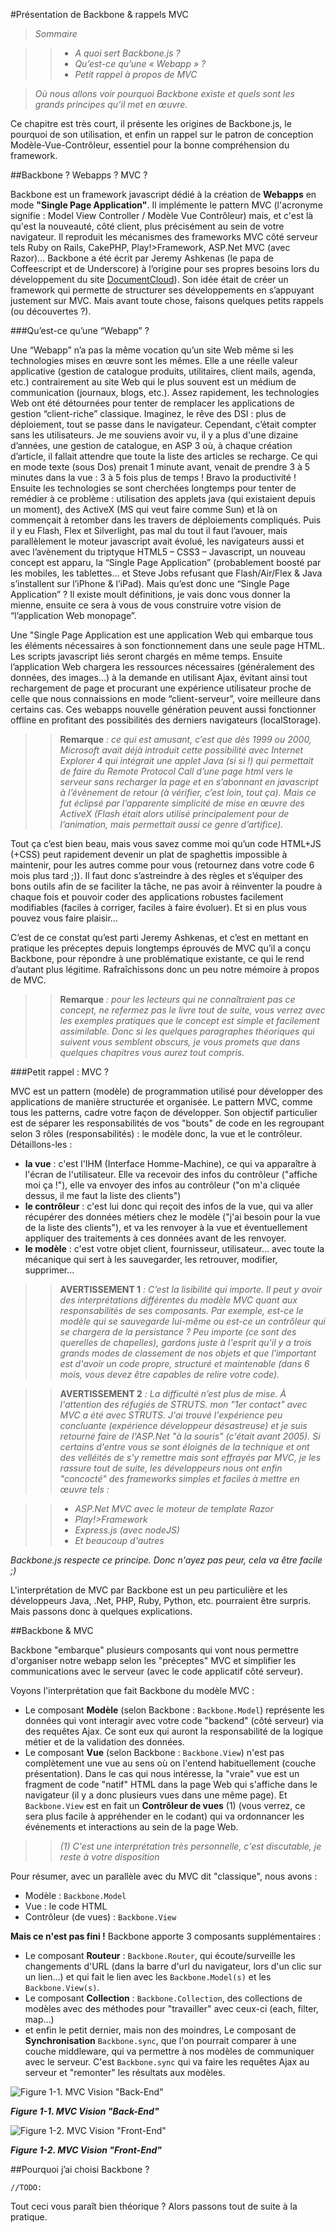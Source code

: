 #Présentation de Backbone & rappels MVC

>*Sommaire*

>>- *A quoi sert Backbone.js ?*
>>- *Qu’est-ce qu’une « Webapp » ?*
>>- *Petit rappel à propos de MVC*

>*Où nous allons voir pourquoi Backbone existe et quels sont les grands principes qu’il met en œuvre.*

Ce chapitre est très court, il présente les origines de Backbone.js, le pourquoi de son utilisation, et enfin un rappel sur le patron de conception Modèle-Vue-Contrôleur, essentiel pour la bonne compréhension du framework.

##Backbone ? Webapps ? MVC ?

Backbone est un framework javascript dédié à la création de **Webapps** en mode **"Single Page Application"**. Il implémente le pattern MVC (l'acronyme signifie : Model View Controller / Modèle Vue Contrôleur) mais, et c'est là qu'est la nouveauté, côté client, plus précisément au sein de votre navigateur. Il reproduit les mécanismes des frameworks MVC côté serveur tels Ruby on Rails, CakePHP, Play!>Framework, ASP.Net MVC (avec Razor)…
Backbone a été écrit par Jeremy Ashkenas (le papa de Coffeescript et de Underscore) à l’origine pour ses propres besoins lors du développement du site [DocumentCloud](http://www.documentcloud.org/home)). Son idée était de créer un framework qui permette de structurer ses développements en s’appuyant justement sur MVC.
Mais avant toute chose, faisons quelques petits rappels (ou découvertes ?).

###Qu’est-ce qu’une “Webapp” ?

Une “Webapp” n’a pas la même vocation qu’un site Web même si les technologies mises en œuvre sont les mêmes. Elle a une réelle valeur applicative (gestion de catalogue produits, utilitaires, client mails, agenda, etc.) contrairement au site Web qui le plus souvent est un médium de communication (journaux, blogs, etc.). Assez rapidement, les technologies Web ont été détournées pour tenter de remplacer les applications de gestion “client-riche” classique. Imaginez, le rêve des DSI : plus de déploiement, tout se passe dans le navigateur. Cependant, c’était compter sans les utilisateurs. Je me souviens avoir vu, il y a plus d'une dizaine d’années, une gestion de catalogue, en ASP 3 où, à chaque création d’article, il fallait attendre que toute la liste des articles se recharge. Ce qui en mode texte (sous Dos) prenait 1 minute avant, venait de prendre 3 à 5 minutes dans la vue : 3 à 5 fois plus de temps ! Bravo la productivité ! Ensuite les technologies se sont cherchées longtemps pour tenter de remédier à ce problème : utilisation des applets java (qui existaient depuis un moment), des ActiveX (MS qui veut faire comme Sun) et là on commençait à retomber dans les travers de déploiements compliqués. Puis il y eu Flash, Flex et Silverlight, pas mal du tout il faut l’avouer, mais parallèlement le moteur javascript avait évolué, les navigateurs aussi et avec l’avènement du triptyque HTML5 – CSS3 – Javascript, un nouveau concept est apparu, la “Single Page Application” (probablement boosté par les mobiles, les tablettes… et Steve Jobs refusant que Flash/Air/Flex & Java s’installent sur l’iPhone & l’iPad). Mais qu’est donc une “Single Page Application” ? Il existe moult définitions, je vais donc vous donner la mienne, ensuite ce sera à vous de vous construire votre vision de “l’application Web monopage”.

Une "Single Page Application est une application Web qui embarque tous les éléments nécessaires à son fonctionnement dans une seule page HTML. Les scripts javascript liés seront chargés en même temps. Ensuite l’application Web chargera les ressources nécessaires (généralement des données, des images…) à la demande en utilisant Ajax, évitant ainsi tout rechargement de page et procurant une expérience utilisateur proche de celle que nous connaissions en mode “client-serveur”, voire meilleure dans certains cas. Ces webapps nouvelle génération peuvent aussi fonctionner offline en profitant des possibilités des derniers navigateurs (localStorage).

>>**Remarque** *: ce qui est amusant, c’est que dès 1999 ou 2000, Microsoft avait déjà introduit cette possibilité avec Internet Explorer 4 qui intégrait une applet Java (si si !) qui permettait de faire du Remote Protocol Call d’une page html vers le serveur sans recharger la page et en s’abonnant en javascript à l’évènement de retour (à vérifier, c’est loin, tout ça). Mais ce fut éclipsé par l’apparente simplicité de mise en œuvre des ActiveX (Flash était alors utilisé principalement pour de l’animation, mais permettait aussi ce genre d’artifice).*

Tout ça c’est bien beau, mais vous savez comme moi qu’un code HTML+JS (+CSS) peut rapidement devenir un plat de spaghettis impossible à maintenir, pour les autres comme pour vous (retournez dans votre code 6 mois plus tard ;)). Il faut donc s’astreindre à des règles et s’équiper des bons outils afin de se faciliter la tâche, ne pas avoir à réinventer la poudre à chaque fois et pouvoir coder des applications robustes facilement modifiables (faciles à corriger, faciles à faire évoluer). Et si en plus vous pouvez vous faire plaisir…

C’est de ce constat qu’est parti Jeremy Ashkenas, et c’est en mettant en pratique les préceptes depuis longtemps éprouvés de MVC qu’il a conçu Backbone, pour répondre à une problématique existante, ce qui le rend d’autant plus légitime.
Rafraîchissons donc un peu notre mémoire à propos de MVC.

>>**Remarque** *: pour les lecteurs qui ne connaîtraient pas ce concept, ne refermez pas le livre tout de suite, vous verrez avec les exemples pratiques que le concept est simple et facilement assimilable. Donc si les quelques paragraphes théoriques qui suivent vous semblent obscurs, je vous promets que dans quelques chapitres vous aurez tout compris.*

###Petit rappel : MVC ?

MVC est un pattern (modèle) de programmation utilisé pour développer des applications de manière structurée et organisée. Le pattern MVC, comme tous les patterns, cadre votre façon de développer. Son objectif particulier est de séparer les responsabilités de vos "bouts" de code en les regroupant selon 3 rôles (responsabilités) : le modèle donc, la vue et le contrôleur. Détaillons-les :

- **la vue** : c'est l'IHM (Interface Homme-Machine), ce qui va apparaître à l'écran de l'utilisateur. Elle va recevoir des infos du contrôleur ("affiche moi ça !"), elle va envoyer des infos au contrôleur ("on m'a cliquée dessus, il me faut la liste des clients")
- **le contrôleur** : c'est lui donc qui reçoit des infos de la vue, qui va aller récupérer des données métiers chez le modèle ("j'ai besoin pour la vue de la liste des clients"), et va les renvoyer à la vue et éventuellement appliquer des traitements à ces données avant de les renvoyer.
- **le modèle** : c'est votre  objet client, fournisseur, utilisateur... avec toute la mécanique qui sert à les sauvegarder, les retrouver, modifier, supprimer...

>>**AVERTISSEMENT 1** *: C’est la lisibilité qui importe. Il peut y avoir des interprétations différentes du modèle MVC quant aux responsabilités de ses composants. Par exemple, est-ce le modèle qui se sauvegarde lui-même ou est-ce un contrôleur qui se chargera de la persistance ? Peu importe (ce sont des querelles de chapelles), gardons juste à l'esprit qu'il y a trois grands modes de classement de nos objets et que l'important est d'avoir un code propre, structuré et maintenable (dans 6 mois, vous devez être capables de relire votre code).*

>>**AVERTISSEMENT 2** *: La difficulté n’est plus de mise. À l'attention des réfugiés de STRUTS. mon "1er contact" avec MVC a été avec STRUTS. J'ai trouvé l'expérience peu concluante (expérience développeur désastreuse) et je suis retourné faire de l'ASP.Net "à la souris" (c'était avant 2005). Si certains d'entre vous se sont éloignés de la technique et ont des velléités de s'y remettre mais sont effrayés par MVC, je les rassure tout de suite, les développeurs nous ont enfin "concocté" des frameworks simples et faciles à mettre en œuvre tels :*

>>- *ASP.Net MVC avec le moteur de template Razor*
>>- *Play!>Framework*
>>- *Express.js (avec nodeJS)*
>>- *Et beaucoup d'autres*

*Backbone.js respecte ce principe. Donc n'ayez pas peur, cela va être facile ;)*

L'interprétation de MVC par Backbone est un peu particulière et les développeurs Java, .Net, PHP, Ruby, Python, etc. pourraient être surpris. Mais passons donc à quelques explications.

##Backbone & MVC

Backbone "embarque" plusieurs composants qui vont nous permettre d'organiser notre webapp selon les "préceptes" MVC et simplifier les communications avec le serveur (avec le code applicatif côté serveur).

Voyons l'interprétation que fait Backbone du modèle MVC :

- Le composant **Modèle** (selon Backbone : `Backbone.Model`) représente les données qui vont interagir avec votre code "backend" (côté serveur) via des requêtes Ajax. Ce sont eux qui auront la responsabilité de la logique métier et de la validation des données.
- Le composant **Vue** (selon Backbone : `Backbone.View`) n'est pas complètement une vue au sens où on l'entend habituellement (couche présentation). Dans le cas qui nous intéresse, la "vraie" vue est un fragment de code "natif" HTML dans la page Web qui s'affiche dans le navigateur (il y a donc plusieurs vues dans une même page). Et `Backbone.View` est en fait un **Contrôleur de vues** (1) (vous verrez, ce sera plus facile à appréhender en le codant) qui va ordonnancer les événements et interactions au sein de la page Web.

>>*(1) C'est une interprétation très personnelle, c'est discutable, je reste à votre disposition*

Pour résumer, avec un parallèle avec du MVC dit "classique", nous avons :

- Modèle : `Backbone.Model`
- Vue : le code HTML
- Contrôleur (de vues) : `Backbone.View`

**Mais ce n'est pas fini !** Backbone apporte 3 composants supplémentaires :

- Le composant **Routeur** : `Backbone.Router`, qui écoute/surveille les changements d'URL (dans la barre d'url du navigateur, lors d'un clic sur un lien…) et qui fait le lien avec les `Backbone.Model(s)` et les `Backbone.View(s)`.
- Le composant **Collection** : `Backbone.Collection`, des collections de modèles avec des méthodes pour "travailler" avec ceux-ci (each, filter, map…)
- et enfin le petit dernier, mais non des moindres, Le composant de **Synchronisation** `Backbone.sync`, que l'on pourrait comparer à une couche middleware, qui va permettre à nos modèles de communiquer avec le serveur. C'est `Backbone.sync` qui va faire les requêtes Ajax au serveur et "remonter" les résultats aux modèles.


![Figure 1-1. MVC Vision "Back-End"](RSRC/01_01_MVC.png)

***Figure 1-1. MVC Vision "Back-End"***


![Figure 1-2. MVC Vision "Front-End"](RSRC/01_02_MVC.png)

***Figure 1-2. MVC Vision "Front-End"***


##Pourquoi j’ai choisi  Backbone ?
 
	//TODO:


Tout ceci vous paraît bien théorique ? Alors passons tout de suite à la pratique.


